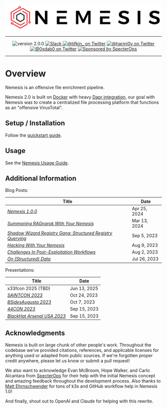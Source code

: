 <p align="center">
    <img src="docs/images/nemesis-light.png" alt="Nemesis" style="width: 800px;" />
</p>
<hr />

<p align="center">
<img src="https://img.shields.io/badge/version-2.0.0-blue" alt="version 2.0.0"/>
<a href="https://join.slack.com/t/bloodhoundhq/shared_invite/zt-1tgq6ojd2-ixpx5nz9Wjtbhc3i8AVAWw">
    <img src="https://img.shields.io/badge/Slack-%23nemesis—chat-blueviolet?logo=slack" alt="Slack"/>
</a>
<a href="https://twitter.com/tifkin_">
    <img src="https://img.shields.io/twitter/follow/tifkin_?style=social"
      alt="@tifkin_ on Twitter"/></a>
<a href="https://twitter.com/harmj0y">
    <img src="https://img.shields.io/twitter/follow/harmj0y?style=social"
      alt="@harmj0y on Twitter"/></a>
<a href="https://twitter.com/0xdab0">
    <img src="https://img.shields.io/twitter/follow/0xdab0?style=social"
      alt="@0xdab0 on Twitter"/></a>
<a href="https://github.com/specterops#nemesis">
    <img src="https://img.shields.io/endpoint?url=https%3A%2F%2Fraw.githubusercontent.com%2Fspecterops%2F.github%2Fmain%2Fconfig%2Fshield.json&style=flat"
      alt="Sponsored by SpecterOps"/>
</a>
</p>
<hr />

# Overview

Nemesis is an offensive file enrichment pipeline.

Nemesis 2.0 is built on [Docker](https://www.docker.com/) with heavy [Dapr integration](https://dapr.io/), our goal with Nemesis was to create a centralized file processing platform that functions as an "offensive VirusTotal".


## Setup / Installation
Follow the [quickstart guide](docs/quickstart.md).


## Usage
See the [Nemesis Usage Guide](docs/usage_guide.md).


## Additional Information
Blog Posts:

| Title                                                                                                                                                            | Date         |
|------------------------------------------------------------------------------------------------------------------------------------------------------------------|--------------|
| [*Nemesis 1.0.0*](https://posts.specterops.io/nemesis-1-0-0-8c6b745dc7c5)                                                                                        | Apr 25, 2024 |
| [*Summoning RAGnarok With Your Nemesis*](https://posts.specterops.io/summoning-ragnarok-with-your-nemesis-7c4f0577c93b)                                          | Mar 13, 2024 |
| [*Shadow Wizard Registry Gang: Structured Registry Querying*](https://posts.specterops.io/shadow-wizard-registry-gang-structured-registry-querying-9a2fab62a26f) | Sep 5, 2023  |
| [*Hacking With Your Nemesis*](https://posts.specterops.io/hacking-with-your-nemesis-7861f75fcab4)                                                                | Aug 9, 2023  |
| [*Challenges In Post-Exploitation Workflows*](https://posts.specterops.io/challenges-in-post-exploitation-workflows-2b3469810fe9)                                | Aug 2, 2023  |
| [*On (Structured) Data*](https://posts.specterops.io/on-structured-data-707b7d9876c6)                                                                            | Jul 26, 2023 |


Presentations:

| Title                                                                      | Date         |
|----------------------------------------------------------------------------|--------------|
| x33fcon 2025 (TBD)                                                         | Jun 13, 2025 |
| [*SAINTCON 2023*](https://www.youtube.com/watch?v=0q9u2hDcpIo)             | Oct 24, 2023 |
| [*BSidesAugusta 2023*](https://www.youtube.com/watch?v=Ug9r7lCF_FA)        | Oct 7, 2023  |
| [*44CON 2023*](https://www.youtube.com/watch?v=tjPTLBGI7K8)                | Sep 15, 2023 |
| [*BlackHat Arsenal USA 2023*](https://www.youtube.com/watch?v=Ms3o8n6aS0c) | Sep 15, 2023 |


## Acknowledgments

Nemesis is built on large chunk of other people's work. Throughout the codebase we've provided citations, references, and applicable licenses for anything used or adapted from public sources. If we're forgotten proper credit anywhere, please let us know or submit a pull request!

We also want to acknowledge Evan McBroom, Hope Walker, and Carlo Alcantara from [SpecterOps](https://specterops.io/) for their help with the initial Nemesis concept and amazing feedback throughout the development process. Also thanks to [Matt Ehrnschwender](https://twitter.com/M_alphaaa) for tons of k3s and GitHub workflow help in Nemesis 1.0!

And finally, shout out to OpenAI and Claude for helping with this rewrite.